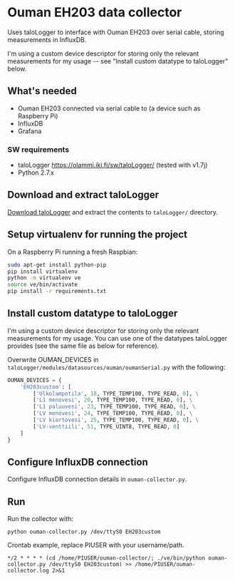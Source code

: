 # Ouman EH203 data collector

Uses taloLogger to interface with Ouman EH203 over serial cable, storing measurements in InfluxDB.

I'm using a custom device descriptor for storing only the relevant measurements for my usage -- see "Install custom datatype to taloLogger" below.


## What's needed

 * Ouman EH203 connected via serial cable to (a device such as Raspberry Pi)
 * InfluxDB
 * Grafana


### SW requirements

 * taloLogger https://olammi.iki.fi/sw/taloLogger/ (tested with v1.7j)
 * Python 2.7.x


## Download and extract taloLogger

[Download taloLogger](https://olammi.iki.fi/sw/taloLogger/download.php) and extract the contents to `taloLogger/` directory.


## Setup virtualenv for running the project

On a Raspberry Pi running a fresh Raspbian:

```sh
sudo apt-get install python-pip
pip install virtualenv
python -m virtualenv ve
source ve/bin/activate
pip install -r requirements.txt
```


## Install custom datatype to taloLogger

I'm using a custom device descriptor for storing only the relevant measurements for my usage. You can use one of the datatypes taloLogger provides (see the same file as below for reference).

Overwrite OUMAN_DEVICES in `taloLogger/modules/datasources/ouman/oumanSerial.py` with the following:

```python
OUMAN_DEVICES = {
    'EH203custom': [
        ['Ulkolampotila', 18, TYPE_TEMP100, TYPE_READ, 0], \
        ['L1 menovesi', 20, TYPE_TEMP100, TYPE_READ, 0], \
        ['L1 paluuvesi', 23, TYPE_TEMP100, TYPE_READ, 0], \
        ['LV menovesi', 24, TYPE_TEMP100, TYPE_READ, 0], \
        ['LV kiertovesi', 25, TYPE_TEMP100, TYPE_READ, 0], \
        ['LV-venttiili', 51, TYPE_UINT8, TYPE_READ, 0]
    ]
}
```


## Configure InfluxDB connection

Configure InfluxDB connection details in `ouman-collector.py`.


## Run

Run the collector with:

```
python ouman-collector.py /dev/ttyS0 EH203custom
```

Crontab example, replace PIUSER with your username/path.

```
*/2 * * * * (cd /home/PIUSER/ouman-collector/; ./ve/bin/python ouman-collector.py /dev/ttyS0 EH203custom) >> /home/PIUSER/ouman-collector.log 2>&1
```
